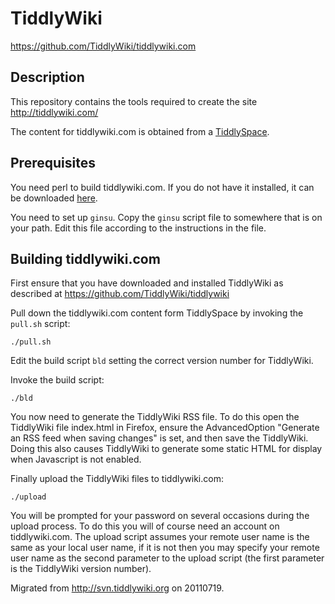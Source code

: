 TiddlyWiki
==========

https://github.com/TiddlyWiki/tiddlywiki.com


Description
-----------

This repository contains the tools required to create the site http://tiddlywiki.com/

The content for tiddlywiki.com is obtained from a [TiddlySpace](http://tiddlyspace.com/).


Prerequisites
-------------

You need perl to build tiddlywiki.com. If you do not have it installed, it can be downloaded [here](http://www.perl.org/get.html).

You need to set up `ginsu`. Copy the `ginsu` script file to somewhere that is on your path. Edit this file according to the instructions in the file.


Building tiddlywiki.com
-----------------------

First ensure that you have downloaded and installed TiddlyWiki as described at https://github.com/TiddlyWiki/tiddlywiki

Pull down the tiddlywiki.com content form TiddlySpace by invoking the `pull.sh` script:

    ./pull.sh

Edit the build script `bld` setting the correct version number for TiddlyWiki.

Invoke the build script:

    ./bld

You now need to generate the TiddlyWiki RSS file. To do this open the TiddlyWiki file index.html in Firefox, ensure the AdvancedOption "Generate an RSS feed when saving changes" is set, and then save the TiddlyWiki. Doing this also causes TiddlyWiki to generate some static HTML for display when Javascript is not enabled.

Finally upload the TiddlyWiki files to tiddlywiki.com:

    ./upload

You will be prompted for your password on several occasions during the upload process. To do this you will of course need an account on tiddlywiki.com. The upload script assumes your remote user name is the same as your local user name, if it is not then you may specify your remote user name as the second parameter to the upload script (the first parameter is the TiddlyWiki version number).

Migrated from http://svn.tiddlywiki.org on 20110719.
